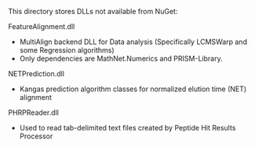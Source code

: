 This directory stores DLLs not available from NuGet:

FeatureAlignment.dll
* MultiAlign backend DLL for Data analysis (Specifically LCMSWarp and some Regression algorithms)
* Only dependencies are MathNet.Numerics and PRISM-Library.

NETPrediction.dll
* Kangas prediction algorithm classes for normalized elution time (NET) alignment

PHRPReader.dll
* Used to read tab-delimited text files created by Peptide Hit Results Processor
